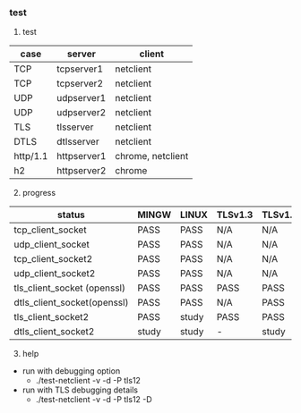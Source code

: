 ### test

1. test

| case     | server      | client            |
| --       | --          | --                |
| TCP      | tcpserver1  | netclient         |
| TCP      | tcpserver2  | netclient         |
| UDP      | udpserver1  | netclient         |
| UDP      | udpserver2  | netclient         |
| TLS      | tlsserver   | netclient         |
| DTLS     | dtlsserver  | netclient         |
| http/1.1 | httpserver1 | chrome, netclient |
| h2       | httpserver2 | chrome            |

2. progress

| status                      | MINGW | LINUX | TLSv1.3 | TLSv1.2 |
| --                          | --    | --    | --      | --      |
| tcp_client_socket           | PASS  | PASS  | N/A     | N/A     |
| udp_client_socket           | PASS  | PASS  | N/A     | N/A     |
| tcp_client_socket2          | PASS  | PASS  | N/A     | N/A     |
| udp_client_socket2          | PASS  | PASS  | N/A     | N/A     |
| tls_client_socket (openssl) | PASS  | PASS  | PASS    | PASS    |
| dtls_client_socket(openssl) | PASS  | PASS  | N/A     | PASS    |
| tls_client_socket2          | PASS  | study | PASS    | PASS    |
| dtls_client_socket2         | study | study | -       | study   |

3. help

* run with debugging option
  * ./test-netclient -v -d -P tls12
* run with TLS debugging details
  * ./test-netclient -v -d -P tls12 -D
